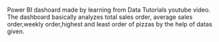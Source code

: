 Power BI dashoard made by learning from Data Tutorials youtube video. 
The dashboard basically analyzes total sales order, average sales order,weekly order,highest and least order of pizzas by the help of datas given.
